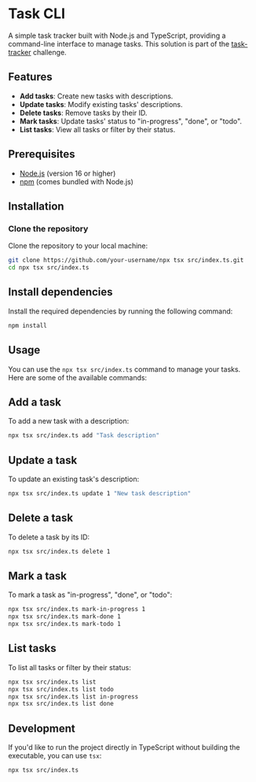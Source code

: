 # Task CLI

A simple task tracker built with Node.js and TypeScript, providing a command-line interface to manage tasks. This solution is part of the [task-tracker](https://roadmap.sh/projects/task-tracker) challenge.

## Features

-  **Add tasks**: Create new tasks with descriptions.
-  **Update tasks**: Modify existing tasks' descriptions.
-  **Delete tasks**: Remove tasks by their ID.
-  **Mark tasks**: Update tasks' status to "in-progress", "done", or "todo".
-  **List tasks**: View all tasks or filter by their status.

## Prerequisites

-  [Node.js](https://nodejs.org/) (version 16 or higher)
-  [npm](https://npmjs.com/) (comes bundled with Node.js)

## Installation

### Clone the repository

Clone the repository to your local machine:

```bash
git clone https://github.com/your-username/npx tsx src/index.ts.git
cd npx tsx src/index.ts
```

## Install dependencies

Install the required dependencies by running the following command:

```bash
npm install
```


## Usage

You can use the `npx tsx src/index.ts` command to manage your tasks. Here are some of the available commands:

## Add a task

To add a new task with a description:

```bash
npx tsx src/index.ts add "Task description"
```

## Update a task

To update an existing task's description:

```bash
npx tsx src/index.ts update 1 "New task description"
```

## Delete a task

To delete a task by its ID:

```bash
npx tsx src/index.ts delete 1
```

## Mark a task

To mark a task as "in-progress", "done", or "todo":

```bash
npx tsx src/index.ts mark-in-progress 1
npx tsx src/index.ts mark-done 1
npx tsx src/index.ts mark-todo 1
```

## List tasks

To list all tasks or filter by their status:

```bash
npx tsx src/index.ts list
npx tsx src/index.ts list todo
npx tsx src/index.ts list in-progress
npx tsx src/index.ts list done
```

## Development

If you'd like to run the project directly in TypeScript without building the executable, you can use `tsx`:

```bash
npx tsx src/index.ts
```
